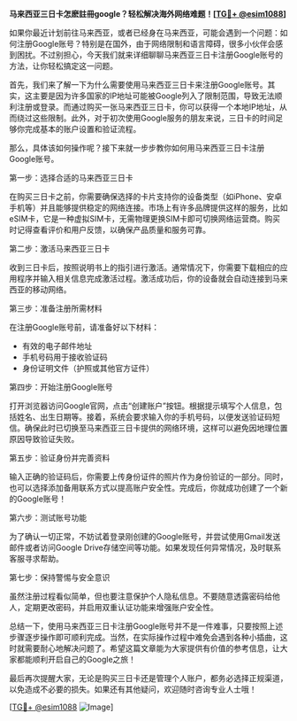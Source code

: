 **马来西亚三日卡怎麽註冊google？轻松解决海外网络难题！[[TG💪+ @esim1088](https://t.me/s/esim1088)]**

如果你最近计划前往马来西亚，或者已经身在马来西亚，可能会遇到一个问题：如何注册Google账号？特别是在国外，由于网络限制和语言障碍，很多小伙伴会感到困扰。不过别担心，今天我们就来详细聊聊马来西亚三日卡注册Google账号的方法，让你轻松搞定这一问题。

首先，我们来了解一下为什么需要使用马来西亚三日卡来注册Google账号。其实，这主要是因为许多国家的IP地址可能被Google列入了限制范围，导致无法顺利注册或登录。而通过购买一张马来西亚三日卡，你可以获得一个本地IP地址，从而绕过这些限制。此外，对于初次使用Google服务的朋友来说，三日卡的时间足够你完成基本的账户设置和验证流程。

那么，具体该如何操作呢？接下来就一步步教你如何用马来西亚三日卡注册Google账号。

第一步：选择合适的马来西亚三日卡

在购买三日卡之前，你需要确保选择的卡片支持你的设备类型（如iPhone、安卓手机等）并且能够提供稳定的网络连接。市场上有许多品牌提供这样的服务，比如eSIM卡，它是一种虚拟SIM卡，无需物理更换SIM卡即可切换网络运营商。购买时记得查看评价和用户反馈，以确保产品质量和服务可靠。

第二步：激活马来西亚三日卡

收到三日卡后，按照说明书上的指引进行激活。通常情况下，你需要下载相应的应用程序并输入相关信息完成激活过程。激活成功后，你的设备就会自动连接到马来西亚的移动网络。

第三步：准备注册所需材料

在注册Google账号前，请准备好以下材料：
- 有效的电子邮件地址
- 手机号码用于接收验证码
- 身份证明文件（护照或其他官方证件）

第四步：开始注册Google账号

打开浏览器访问Google官网，点击“创建账户”按钮。根据提示填写个人信息，包括姓名、出生日期等。接着，系统会要求输入你的手机号码，以便发送验证码短信。确保此时已切换至马来西亚三日卡提供的网络环境，这样可以避免因地理位置原因导致验证失败。

第五步：验证身份并完善资料

输入正确的验证码后，你需要上传身份证件的照片作为身份验证的一部分。同时，也可以选择添加备用联系方式以提高账户安全性。完成后，你就成功创建了一个新的Google账号！

第六步：测试账号功能

为了确认一切正常，不妨试着登录刚创建的Google账号，并尝试使用Gmail发送邮件或者访问Google Drive存储空间等功能。如果发现任何异常情况，及时联系客服寻求帮助。

第七步：保持警惕与安全意识

虽然注册过程看似简单，但也要注意保护个人隐私信息。不要随意透露密码给他人，定期更改密码，并启用双重认证功能来增强账户安全性。

总结一下，使用马来西亚三日卡注册Google账号并不是一件难事，只要按照上述步骤逐步操作即可顺利完成。当然，在实际操作过程中难免会遇到各种小插曲，这时就需要耐心地解决问题了。希望这篇文章能为大家提供有价值的参考信息，让大家都能顺利开启自己的Google之旅！

最后再次提醒大家，无论是购买三日卡还是管理个人账户，都务必选择正规渠道，以免造成不必要的损失。如果还有其他疑问，欢迎随时咨询专业人士哦！

[[TG💪+ @esim1088](https://t.me/s/esim1088) ![Image](https://i.postimg.cc/4NQfJmqS/Snipaste-2025-05-13-00-14-12.png)]